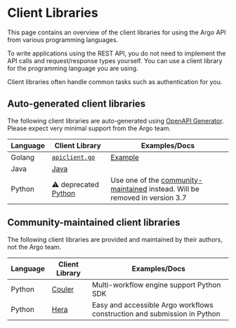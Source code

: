 # Client Libraries

This page contains an overview of the client libraries for using the Argo API from various programming languages.

To write applications using the REST API, you do not need to implement the API calls and request/response types
yourself. You can use a client library for the programming language you are using.

Client libraries often handle common tasks such as authentication for you.

## Auto-generated client libraries

The following client libraries are auto-generated using [OpenAPI Generator](https://github.com/OpenAPITools/openapi-generator-cli).
Please expect very minimal support from the Argo team.

| Language | Client Library                                                                                    | Examples/Docs                                                                                                         |
|----------|---------------------------------------------------------------------------------------------------|-----------------------------------------------------------------------------------------------------------------------|
| Golang   | [`apiclient.go`](https://github.com/argoproj/argo-workflows/blob/main/pkg/apiclient/apiclient.go) | [Example](https://github.com/argoproj/argo-workflows/blob/main/cmd/argo/commands/submit.go)                           |
| Java     | [Java](https://github.com/argoproj/argo-workflows/blob/main/sdks/java)                            |                                                                                                                       |
| Python   | ⚠️ deprecated [Python](https://github.com/argoproj/argo-workflows/blob/main/sdks/python)           | Use one of the [community-maintained](#community-maintained-client-libraries) instead. Will be removed in version 3.7 |

## Community-maintained client libraries

The following client libraries are provided and maintained by their authors, not the Argo team.

| Language | Client Library                                          | Examples/Docs                                                            |
|----------|---------------------------------------------------------|--------------------------------------------------------------------------|
| Python   | [Couler](https://github.com/couler-proj/couler)         | Multi-workflow engine support Python SDK                                 |
| Python   | [Hera](https://github.com/argoproj-labs/hera-workflows) | Easy and accessible Argo workflows construction and submission in Python |

